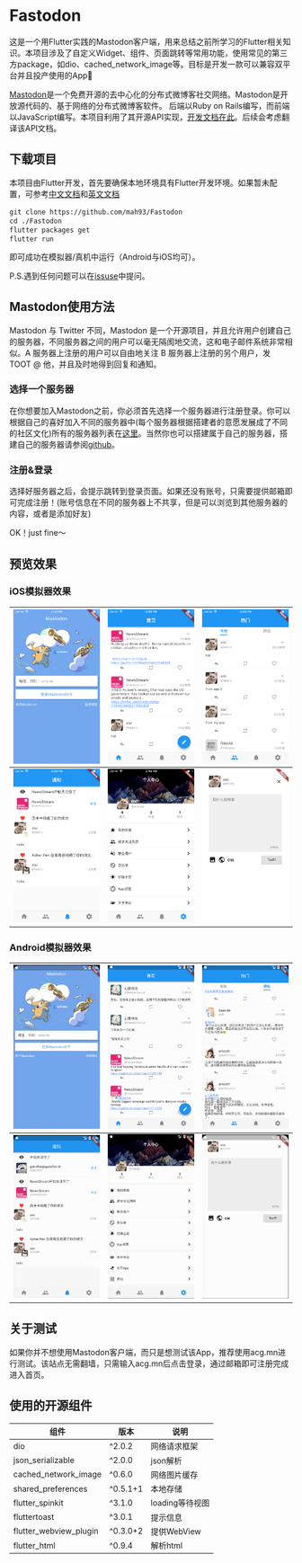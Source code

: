 # Fastodon

这是一个用Flutter实践的Mastodon客户端，用来总结之前所学习的Flutter相关知识。本项目涉及了自定义Widget、组件、页面跳转等常用功能，使用常见的第三方package，如dio、cached_network_image等。目标是开发一款可以兼容双平台并且投产使用的App👏

[Mastodon](https://joinmastodon.org/)是一个免费开源的去中心化的分布式微博客社交网络。Mastodon是开放源代码的、基于网络的分布式微博客软件。 后端以Ruby on Rails编写，而前端以JavaScript编写。本项目利用了其开源API实现，[开发文档在此](https://docs.joinmastodon.org/)。后续会考虑翻译该API文档。

## 下载项目
本项目由Flutter开发，首先要确保本地环境具有Flutter开发环境。如果暂未配置，可参考[中文文档](https://flutterchina.club/docs/)和[英文文档](https://flutter.dev/docs/get-started/install)

```
git clone https://github.com/mah93/Fastodon
cd ./Fastodon
flutter packages get
flutter run
```
即可成功在模拟器/真机中运行（Android与iOS均可）。

P.S.遇到任何问题可以在[issuse](https://github.com/mah93/Fastodon/issuse)中提问。

## Mastodon使用方法

Mastodon 与 Twitter 不同，Mastodon 是一个开源项目，并且允许用户创建自己的服务器，不同服务器之间的用户可以毫无隔阂地交流，这和电子邮件系统非常相似。A 服务器上注册的用户可以自由地关注 B 服务器上注册的另个用户，发 TOOT @ 他，并且及时地得到回复和通知。

### 选择一个服务器
在你想要加入Mastodon之前，你必须首先选择一个服务器进行注册登录。你可以根据自己的喜好加入不同的服务器中(每个服务器根据搭建者的意愿发展成了不同的社区文化)所有的服务器列表在[这里](https://joinmastodon.org/)。当然你也可以搭建属于自己的服务器，搭建自己的服务器请参阅[github](https://github.com/tootsuite/documentation#running-mastodon)。

### 注册&登录
选择好服务器之后，会提示跳转到登录页面。如果还没有账号，只需要提供邮箱即可完成注册！(账号信息在不同的服务器上不共享，但是可以浏览到其他服务器的内容，或者是添加好友)

OK！just fine～

## 预览效果
### iOS模拟器效果

| ![](./screenshot/iOS/pic_1.png) | ![](./screenshot/iOS/pic_2.png) |![](./screenshot/iOS/pic_3.png)  |
|-|-|-|
|  ![](./screenshot/iOS/pic_4.png)   |   ![](./screenshot/iOS/pic_5.png)   |   ![](./screenshot/iOS/pic_6.png)   |

### Android模拟器效果

| ![](./screenshot/Android/pic_1.png) | ![](./screenshot/Android/pic_2.png) |![](./screenshot/Android/pic_3.png)  |
|-|-|-|
|  ![](./screenshot/Android/pic_4.png)   |   ![](./screenshot/Android/pic_5.png)   |   ![](./screenshot/Android/pic_6.png)   |

## 关于测试
如果你并不想使用Mastodon客户端，而只是想测试该App，推荐使用acg.mn进行测试。该站点无需翻墙，只需输入acg.mn后点击登录，通过邮箱即可注册完成进入首页。

## 使用的开源组件

| 组件  | 版本         | 说明     |
| -------- | ------------------------- | -------- |
| dio     | ^2.0.2     | 网络请求框架     |
| json_serializable      | ^2.0.0      | json解析  |
| cached_network_image    | ^0.6.0    | 网络图片缓存     |
| shared_preferences   | ^0.5.1+1   | 本地存储     |
| flutter_spinkit  | ^3.1.0  | loading等待视图     |
| fluttertoast | ^3.0.1 | 提示信息     |
| flutter_webview_plugin    | ^0.3.0+2    | 提供WebView     |
| flutter_html   | ^0.9.4   | 解析html     |

